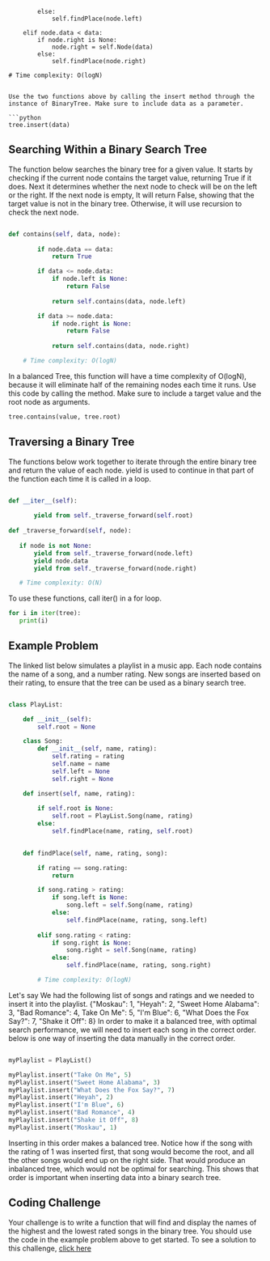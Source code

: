 
            else:
                self.findPlace(node.left)
            
        elif node.data < data:
            if node.right is None:
                node.right = self.Node(data)
            else:
                self.findPlace(node.right)

    # Time complexity: O(logN)

```

Use the two functions above by calling the insert method through the instance of BinaryTree. Make sure to include data as a parameter.

```python
tree.insert(data)
```

## Searching Within a Binary Search Tree

The function below searches the binary tree for a given value. It starts by checking if the current node contains the target value, returning True if it does. Next it determines whether the next node to check will be on the left or the right. If the next node is empty, It will return False, showing that the target value is not in the binary tree. Otherwise, it will use recursion to check the next node.

```python

def contains(self, data, node):
        
        if node.data == data:
            return True

        if data <= node.data:
            if node.left is None:
                return False
            
            return self.contains(data, node.left)

        if data >= node.data:
            if node.right is None:
                return False
            
            return self.contains(data, node.right)

    # Time complexity: O(logN)

```

 In a balanced Tree, this function will have a time complexity of O(logN), because it will eliminate half of the remaining nodes each time it runs.
 Use this code by calling the method. Make sure to include a target value and the root node as arguments.

```python
tree.contains(value, tree.root) 
```

 ## Traversing a Binary Tree

 The functions below work together to iterate through the entire binary tree and return the value of each node. yield is used to continue in that part of the function each time it is called in a loop. 

 ```python

def __iter__(self):
        
        yield from self._traverse_forward(self.root)
        
def _traverse_forward(self, node):
        
    if node is not None:
        yield from self._traverse_forward(node.left)
        yield node.data
        yield from self._traverse_forward(node.right)

    # Time complexity: O(N)

 ```

 To use these functions, call iter() in a for loop.

 ```python
for i in iter(tree):
    print(i)
 ```

## Example Problem

The linked list below simulates a playlist in a music app. Each node contains the name of a song, and a number rating. New songs are inserted based on their rating, to ensure that the tree can be used as a binary search tree.

```python

class PlayList:

    def __init__(self):
        self.root = None

    class Song:
        def __init__(self, name, rating):
            self.rating = rating
            self.name = name
            self.left = None
            self.right = None

    def insert(self, name, rating):
        
        if self.root is None:
            self.root = PlayList.Song(name, rating)
        else:
            self.findPlace(name, rating, self.root)
        

    def findPlace(self, name, rating, song):

        if rating == song.rating:
            return

        if song.rating > rating:
            if song.left is None:
                song.left = self.Song(name, rating)
            else:
                self.findPlace(name, rating, song.left)
            
        elif song.rating < rating:
            if song.right is None:
                song.right = self.Song(name, rating)
            else:
                self.findPlace(name, rating, song.right)

        # Time complexity: O(logN)

```

Let's say We had the following list of songs and ratings and we needed to insert it into the playlist. {"Moskau": 1, "Heyah": 2, "Sweet Home Alabama": 3, "Bad Romance": 4, Take On Me": 5, "I'm Blue": 6, "What Does the Fox Say?": 7, "Shake it Off": 8}
In order to make it a balanced tree, with optimal search performance, we will need to insert each song in the correct order. below is one way of inserting the data manually in the correct order.

```python

myPlaylist = PlayList()

myPlaylist.insert("Take On Me", 5)
myPlaylist.insert("Sweet Home Alabama", 3)
myPlaylist.insert("What Does the Fox Say?", 7)
myPlaylist.insert("Heyah", 2)
myPlaylist.insert("I'm Blue", 6)
myPlaylist.insert("Bad Romance", 4)
myPlaylist.insert("Shake it Off", 8)
myPlaylist.insert("Moskau", 1)

```

Inserting in this order makes a balanced tree. Notice how if the song with the rating of 1 was inserted first, that song would become the root, and all the other songs would end up on the right side. That would produce an inbalanced tree, which would not be optimal for searching. This shows that order is important when inserting data into a binary search tree.

## Coding Challenge

Your challenge is to write a function that will find and display the names of the highest and the lowest rated songs in the binary tree. You should use the code in the example problem above to get started. 
To see a solution to this challenge, [click here](binarytreepractice.py)